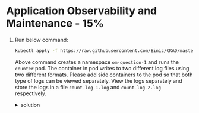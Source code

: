 # Application Observability and Maintenance - 15%

1. Run below command:

    ```bash
    kubectl apply -f https://raw.githubusercontent.com/Einic/CKAD/master/lab-setup/manifests/advanced/om-question-1.yaml
    ```

    Above command creates a namespace `om-question-1` and runs the `counter` pod. The container in pod writes to two different log files using two different formats. Please add side containers to the pod so that both type of logs can be viewed separately. View the logs separately and store the logs in a file `count-log-1.log` and `count-log-2.log` respectively.

    <details><summary>solution</summary>
    yaml for the pod with side car containers.
    <p>

    ```yaml
    apiVersion: v1
    kind: Pod
    metadata:
      name: counter
      namespace: om-question-1
    spec:
      containers:
      - name: count
        image: busybox
        args:
        - /bin/sh
        - -c
        - >
          i=0;
          while true;
          do
            echo "$i: $(date)" >> /var/log/1.log;
            echo "$(date) INFO $i" >> /var/log/2.log;
            i=$((i+1));
            sleep 1;
          done
        volumeMounts:
        - name: varlog
          mountPath: /var/log
      - name: count-log-1
        image: busybox
        args: [/bin/sh, -c, 'tail -n+1 -f /var/log/1.log']
        volumeMounts:
        - name: varlog
          mountPath: /var/log
      - name: count-log-2
        image: busybox
        args: [/bin/sh, -c, 'tail -n+1 -f /var/log/2.log']
        volumeMounts:
        - name: varlog
          mountPath: /var/log
      volumes:
      - name: varlog
        emptyDir: {}
    ```
    </p>
    Storing logs in different files.
    <p>

    ```bash
    kubectl logs counter -n om-question-1 -c count-log-1 > count-log-1.log
    ```
    </p>
    <p>

    ```bash
    kubectl logs counter -n om-question-1 -c count-log-2 > count-log-2.log
    ```
    </p>
    </details>